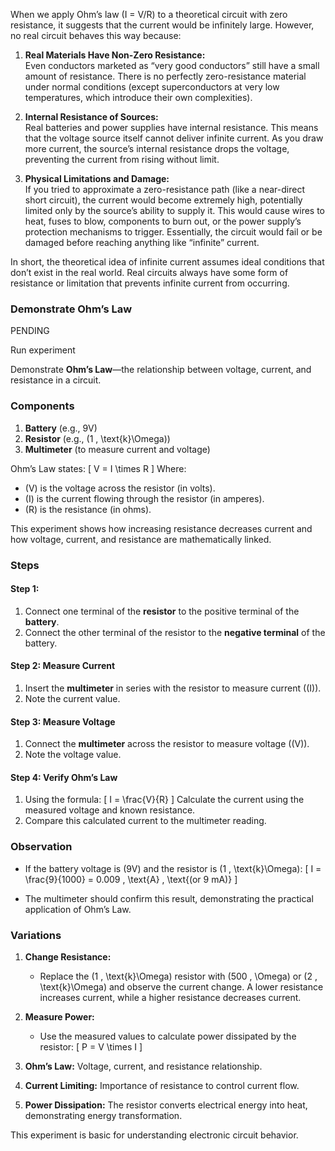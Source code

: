 When we apply Ohm’s law (I = V/R) to a theoretical circuit with zero resistance, it suggests that the current would be infinitely large. However, no real circuit behaves this way because:

1. **Real Materials Have Non-Zero Resistance:**  
   Even conductors marketed as “very good conductors” still have a small amount of resistance. There is no perfectly zero-resistance material under normal conditions (except superconductors at very low temperatures, which introduce their own complexities).

2. **Internal Resistance of Sources:**  
   Real batteries and power supplies have internal resistance. This means that the voltage source itself cannot deliver infinite current. As you draw more current, the source’s internal resistance drops the voltage, preventing the current from rising without limit.

3. **Physical Limitations and Damage:**  
   If you tried to approximate a zero-resistance path (like a near-direct short circuit), the current would become extremely high, potentially limited only by the source’s ability to supply it. This would cause wires to heat, fuses to blow, components to burn out, or the power supply’s protection mechanisms to trigger. Essentially, the circuit would fail or be damaged before reaching anything like “infinite” current.

In short, the theoretical idea of infinite current assumes ideal conditions that don’t exist in the real world. Real circuits always have some form of resistance or limitation that prevents infinite current from occurring.

### **Demonstrate Ohm’s Law**

PENDING

Run experiment

Demonstrate **Ohm’s Law**—the relationship between voltage, current, and resistance in a circuit.

### **Components**

1. **Battery** (e.g., 9V)
2. **Resistor** (e.g., \(1 \, \text{k}\Omega\))
3. **Multimeter** (to measure current and voltage)

Ohm’s Law states:
\[
V = I \times R
\]
Where:
- \(V\) is the voltage across the resistor (in volts).
- \(I\) is the current flowing through the resistor (in amperes).
- \(R\) is the resistance (in ohms).

This experiment shows how increasing resistance decreases current and how voltage, current, and resistance are mathematically linked.

### **Steps**

#### Step 1:

1. Connect one terminal of the **resistor** to the positive terminal of the **battery**.
2. Connect the other terminal of the resistor to the **negative terminal** of the battery.

#### Step 2: Measure Current

1. Insert the **multimeter** in series with the resistor to measure current (\(I\)).
2. Note the current value.

#### Step 3: Measure Voltage

1. Connect the **multimeter** across the resistor to measure voltage (\(V\)).
2. Note the voltage value.

#### Step 4: Verify Ohm’s Law

1. Using the formula:
   \[
   I = \frac{V}{R}
   \]
   Calculate the current using the measured voltage and known resistance.
2. Compare this calculated current to the multimeter reading.

### **Observation**

- If the battery voltage is \(9V\) and the resistor is \(1 \, \text{k}\Omega\):
  \[
  I = \frac{9}{1000} = 0.009 \, \text{A} \, \text{(or 9 mA)}
  \]

- The multimeter should confirm this result, demonstrating the practical application of Ohm’s Law.

### **Variations**

1. **Change Resistance:**
   - Replace the \(1 \, \text{k}\Omega\) resistor with \(500 \, \Omega\) or \(2 \, \text{k}\Omega\) and observe the current change. A lower resistance increases current, while a higher resistance decreases current.

2. **Measure Power:**
   - Use the measured values to calculate power dissipated by the resistor:
     \[
     P = V \times I
     \]

1. **Ohm’s Law:** Voltage, current, and resistance relationship.
2. **Current Limiting:** Importance of resistance to control current flow.
3. **Power Dissipation:** The resistor converts electrical energy into heat, demonstrating energy transformation.

This experiment is basic for understanding electronic circuit behavior.
